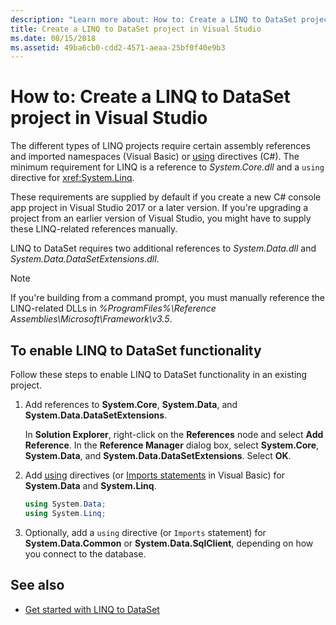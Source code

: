 ```yaml
---
description: "Learn more about: How to: Create a LINQ to DataSet project in Visual Studio"
title: Create a LINQ to DataSet project in Visual Studio
ms.date: 08/15/2018
ms.assetid: 49ba6cb0-cdd2-4571-aeaa-25bf0f40e9b3
---
```

# How to: Create a LINQ to DataSet project in Visual Studio

The different types of LINQ projects require certain assembly references and imported namespaces (Visual Basic) or [using](../../../csharp/language-reference/keywords/using-directive.md) directives (C#). The minimum requirement for LINQ is a reference to *System.Core.dll* and a `using` directive for <xref:System.Linq>.

These requirements are supplied by default if you create a new C# console app project in Visual Studio 2017 or a later version. If you're upgrading a project from an earlier version of Visual Studio, you might have to supply these LINQ-related references manually.

LINQ to DataSet requires two additional references to *System.Data.dll* and *System.Data.DataSetExtensions.dll*.

> [!NOTE]
> If you're building from a command prompt, you must manually reference the LINQ-related DLLs in *%ProgramFiles%\Reference Assemblies\Microsoft\Framework\v3.5*.

## To enable LINQ to DataSet functionality

Follow these steps to enable LINQ to DataSet functionality in an existing project.

1. Add references to **System.Core**, **System.Data**, and **System.Data.DataSetExtensions**.

   In **Solution Explorer**, right-click on the **References** node and select **Add Reference**. In the **Reference Manager** dialog box, select **System.Core**, **System.Data**, and **System.Data.DataSetExtensions**. Select **OK**.

1. Add [using](../../../csharp/language-reference/keywords/using-directive.md) directives (or [Imports statements](../../../visual-basic/language-reference/statements/imports-statement-net-namespace-and-type.md) in Visual Basic) for **System.Data** and **System.Linq**.

   ```csharp
   using System.Data;
   using System.Linq;
   ```

1. Optionally, add a `using` directive (or `Imports` statement) for **System.Data.Common** or **System.Data.SqlClient**, depending on how you connect to the database.

## See also

- [Get started with LINQ to DataSet](getting-started-linq-to-dataset.md)
